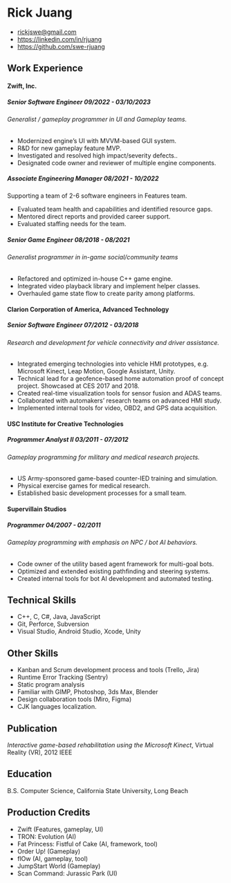 # Rick Juang

- rickjswe@gmail.com
- https://linkedin.com/in/rjuang
- https://github.com/swe-rjuang

## Work Experience

#### Zwift, Inc.
##### Senior Software Engineer	09/2022 - 03/10/2023
###### Generalist / gameplay programmer in UI and Gameplay teams.
- Modernized engine’s UI with MVVM-based GUI system.
- R&D for new gameplay feature MVP.
- Investigated and resolved high impact/severity defects..
- Designated code owner and reviewer of multiple engine components.

##### Associate Engineering Manager	08/2021 - 10/2022
Supporting a team of 2-6 software engineers in Features team.
- Evaluated team health and capabilities and identified resource gaps.
- Mentored direct reports and provided career support.
- Evaluated staffing needs for the team.

##### Senior Game Engineer	08/2018 - 08/2021
###### Generalist programmer in in-game social/community teams
- Refactored and optimized in-house C++ game engine.
- Integrated video playback library and implement helper classes.
- Overhauled game state flow to create parity among platforms.

#### Clarion Corporation of America, Advanced Technology
##### Senior Software Engineer	07/2012 - 03/2018
###### Research and development for vehicle connectivity and driver assistance.
- Integrated emerging technologies into vehicle HMI prototypes, e.g. Microsoft Kinect, Leap Motion, Google Assistant, Unity.
- Technical lead for a geofence-based home automation proof of concept project. Showcased at CES 2017 and 2018.
- Created real-time visualization tools for sensor fusion and ADAS teams.
- Collaborated with automakers’ research teams on advanced HMI study. 
- Implemented internal tools for video, OBD2, and GPS data acquisition.

#### USC Institute for Creative Technologies
##### Programmer Analyst II	03/2011 - 07/2012
###### Gameplay programming for military and medical research projects.
- US Army-sponsored game-based counter-IED training and simulation.
- Physical exercise games for medical research.
- Established basic development processes for a small team.

#### Supervillain Studios
##### Programmer	04/2007 - 02/2011
###### Gameplay programming with emphasis on NPC / bot AI behaviors.
- Code owner of the utility based agent framework for multi-goal bots.
- Optimized and extended existing pathfinding and steering systems.
- Created internal tools for bot AI development and automated testing.

## Technical Skills
- C++, C, C#, Java, JavaScript
- Git, Perforce, Subversion
- Visual Studio, Android Studio, Xcode, Unity 

## Other Skills
- Kanban and Scrum development process and tools (Trello, Jira)
- Runtime Error Tracking (Sentry)
- Static program analysis 
- Familiar with GIMP, Photoshop, 3ds Max, Blender 
- Design collaboration tools  (Miro, Figma)
- CJK languages localization. 

## Publication
_Interactive game-based rehabilitation using the Microsoft Kinect_, Virtual Reality (VR), 2012 IEEE

## Education
B.S. Computer Science, California State University, Long Beach 

## Production Credits
- Zwift (Features, gameplay, UI)
- TRON: Evolution (AI)
- Fat Princess: Fistful of Cake (AI, framework, tool)
- Order Up! (Gameplay)
- flOw (AI, gameplay, tool)
- JumpStart World (Gameplay)
- Scan Command: Jurassic Park (UI)

